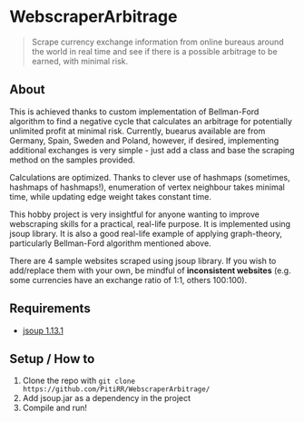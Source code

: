 # WebscraperArbitrage
> Scrape currency exchange information from online bureaus around the world in real time and see if there is a possible arbitrage to be earned, with minimal risk.

## About
This is achieved thanks to custom implementation of Bellman-Ford algorithm to find a negative cycle that calculates an arbitrage for potentially unlimited profit at minimal risk. Currently, buearus available are from Germany, Spain, Sweden and Poland, however, if desired, implementing additional exchanges is very simple - just add a class and base the scraping method on the samples provided.

Calculations are optimized. Thanks to clever use of hashmaps (sometimes, hashmaps of hashmaps!), enumeration of vertex neighbour takes minimal time, while updating edge weight takes constant time.

This hobby project is very insightful for anyone wanting to improve webscraping skills for a practical, real-life purpose. It is implemented using jsoup library. It is also a good real-life example of applying graph-theory, particularly Bellman-Ford algorithm mentioned above.

There are 4 sample websites scraped using jsoup library. If you wish to add/replace them with your own, be mindful of **inconsistent websites** (e.g. some currencies have an exchange ratio of 1:1, others 100:100).

## Requirements
- [jsoup 1.13.1](https://jsoup.org/)

## Setup / How to

1. Clone the repo with `git clone https://github.com/PitiRR/WebscraperArbitrage/`
2. Add jsoup.jar as a dependency in the project
3. Compile and run!
